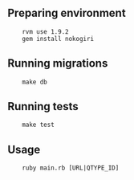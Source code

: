 Preparing environment 
------------

		rvm use 1.9.2
		gem install nokogiri

Running migrations 
---------

		make db
	
Running tests
---------

		make test

Usage
---------

		ruby main.rb [URL|QTYPE_ID]
